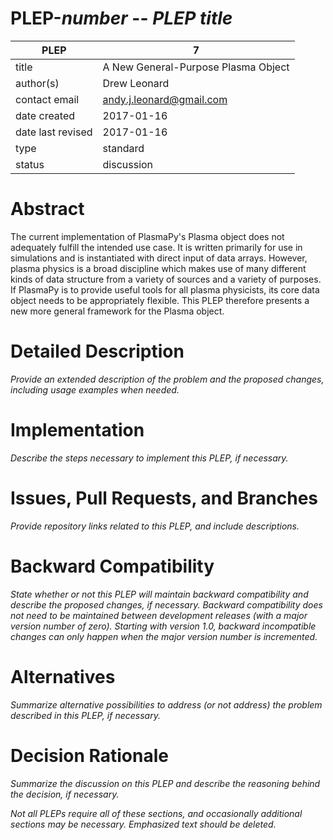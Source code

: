# PLEP-*number* -- *PLEP title*

| PLEP          | 7                      |
|---------------|------------------------------|
| title         | A New General-Purpose Plasma Object |
| author(s)     | Drew Leonard |
| contact email | andy.j.leonard@gmail.com |
| date created | 2017-01-16 |
| date last revised | 2017-01-16 |
| type          | standard |
| status        | discussion   |

# Abstract

The current implementation of PlasmaPy's Plasma object does not adequately fulfill the intended use case.
It is written primarily for use in simulations and is instantiated with direct input of data arrays.
However, plasma physics is a broad discipline which makes use of many different kinds of data structure from a variety of sources and a variety of purposes.
If PlasmaPy is to provide useful tools for all plasma physicists, its core data object needs to be appropriately flexible.
This PLEP therefore presents a new more general framework for the Plasma object.

# Detailed Description

*Provide an extended description of the problem and the proposed
changes, including usage examples when needed.*

# Implementation

*Describe the steps necessary to implement this PLEP, if necessary.*

# Issues, Pull Requests, and Branches

*Provide repository links related to this PLEP, and include
descriptions.*

# Backward Compatibility

*State whether or not this PLEP will maintain backward compatibility
and describe the proposed changes, if necessary.  Backward
compatibility does not need to be maintained between development
releases (with a major version number of zero).  Starting with version
1.0, backward incompatible changes can only happen when the major
version number is incremented.*

# Alternatives

*Summarize alternative possibilities to address (or not address) the
problem described in this PLEP, if necessary.*

# Decision Rationale

*Summarize the discussion on this PLEP and describe the reasoning
behind the decision, if necessary.*

*Not all PLEPs require all of these sections, and occasionally
additional sections may be necessary.  Emphasized text should be
deleted.*
